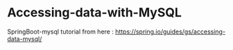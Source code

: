 # Accessing-data-with-MySQL
SpringBoot-mysql tutorial from here : https://spring.io/guides/gs/accessing-data-mysql/
